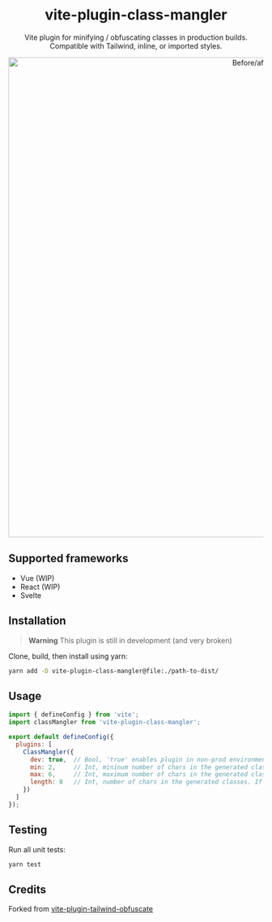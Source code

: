 <div align='center'>
  <h1>vite-plugin-class-mangler</h1>
  <p>Vite plugin for minifying / obfuscating classes in production builds. Compatible with Tailwind, inline, or imported styles.</p>
  <img width="948" alt="Before/after" src="https://user-images.githubusercontent.com/34040324/182059296-031701cf-da83-4b34-a232-9e9b52c97b56.png">
</div>

## Supported frameworks

- Vue (WIP)
- React (WIP)
- Svelte

## Installation

> **Warning**
> This plugin is still in development (and very broken)

Clone, build, then install using yarn:
```bash
yarn add -D vite-plugin-class-mangler@file:./path-to-dist/
```

## Usage

```js
import { defineConfig } from 'vite';
import classMangler from 'vite-plugin-class-mangler';

export default defineConfig({
  plugins: [
    ClassMangler({
      dev: true,  // Bool, 'true' enables plugin in non-prod environments
      min: 2,     // Int, mininum number of chars in the generated classes
      max: 6,     // Int, maximum number of chars in the generated classes
      length: 8   // Int, number of chars in the generated classes. If specified, min/max will be ignored
    })
  ]
});
```
    
## Testing

Run all unit tests:

```bash
yarn test
```

## Credits

Forked from [vite-plugin-tailwind-obfuscate](https://github.com/misbahansori/vite-plugin-tailwind-obfuscate)
